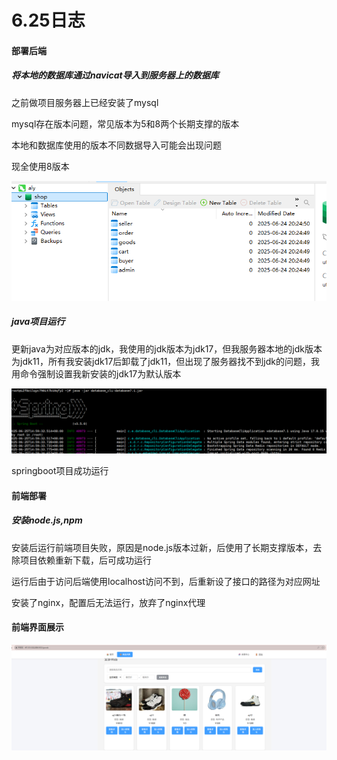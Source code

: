 # 6.25日志

#### 部署后端

##### 将本地的数据库通过navicat导入到服务器上的数据库

之前做项目服务器上已经安装了mysql

mysql存在版本问题，常见版本为5和8两个长期支撑的版本

本地和数据库使用的版本不同数据导入可能会出现问题

现全使用8版本

![image-20250625162458689](img/image-20250625162458689.png)

##### java项目运行

更新java为对应版本的jdk，我使用的jdk版本为jdk17，但我服务器本地的jdk版本为jdk11，所有我安装jdk17后卸载了jdk11，但出现了服务器找不到jdk的问题，我用命令强制设置我新安装的jdk17为默认版本

![image-20250625162849866](img/image-20250625162849866.png)

springboot项目成功运行

#### 前端部署

##### 安装node.js,npm

安装后运行前端项目失败，原因是node.js版本过新，后使用了长期支撑版本，去除项目依赖重新下载，后可成功运行

运行后由于访问后端使用localhost访问不到，后重新设了接口的路径为对应网址

安装了nginx，配置后无法运行，放弃了nginx代理

#### 前端界面展示

![image-20250625163714329](img/image-20250625163714329.png)